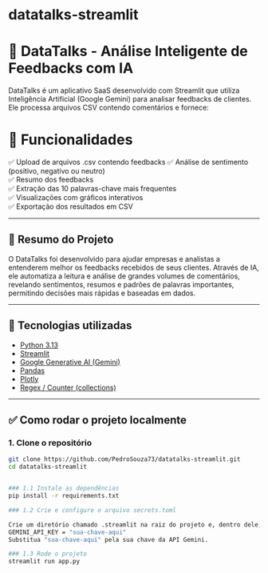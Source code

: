 # datatalks-streamlit

# 💬 DataTalks - Análise Inteligente de Feedbacks com IA

DataTalks é um aplicativo SaaS desenvolvido com Streamlit que utiliza Inteligência Artificial (Google Gemini) para analisar feedbacks de clientes. Ele processa arquivos CSV contendo comentários e fornece:

# 💬 Funcionalidades

✅ Upload de arquivos .csv contendo feedbacks
✅ Análise de sentimento (positivo, negativo ou neutro)  
✅ Resumo dos feedbacks  
✅ Extração das 10 palavras-chave mais frequentes  
✅ Visualizações com gráficos interativos  
✅ Exportação dos resultados em CSV  

---

## 📌 Resumo do Projeto

O DataTalks foi desenvolvido para ajudar empresas e analistas a entenderem melhor os feedbacks recebidos de seus clientes. Através de IA, ele automatiza a leitura e análise de grandes volumes de comentários, revelando sentimentos, resumos e padrões de palavras importantes, permitindo decisões mais rápidas e baseadas em dados.

---

## 🧠 Tecnologias utilizadas

- [Python 3.13](https://www.python.org/)
- [Streamlit](https://streamlit.io/)
- [Google Generative AI (Gemini)](https://ai.google.dev/)
- [Pandas](https://pandas.pydata.org/)
- [Plotly](https://plotly.com/python/)
- [Regex / Counter (collections)](https://docs.python.org/3/library/collections.html)

---

## ✅ Como rodar o projeto localmente

### 1. Clone o repositório

```bash
git clone https://github.com/PedroSouza73/datatalks-streamlit.git
cd datatalks-streamlit


### 1.1 Instale as dependências
pip install -r requirements.txt

### 1.2 Crie e configure o arquivo secrets.toml

Crie um diretório chamado .streamlit na raiz do projeto e, dentro dele, crie o arquivo secrets.toml com o seguinte conteúdo:
GEMINI_API_KEY = "sua-chave-aqui"
Substitua "sua-chave-aqui" pela sua chave da API Gemini.

### 1.3 Rode o projeto
streamlit run app.py
